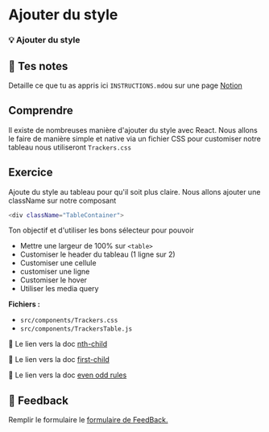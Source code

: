 # Ajouter du style

### 💡 Ajouter du style

## 📝 Tes notes

Detaille ce que tu as appris ici
`INSTRUCTIONS.md`ou sur une page [Notion](https://go.mikecodeur.com/course-notes-template)

## Comprendre

Il existe de nombreuses manière d'ajouter du style avec React. Nous allons le
faire de manière simple et native via un fichier CSS pour customiser notre
tableau nous utiliseront `Trackers.css`

## Exercice

Ajoute du style au tableau pour qu'il soit plus claire. Nous allons ajouter une
className sur notre composant

```bash
<div className="TableContainer">
```

Ton objectif et d'utiliser les bons sélecteur pour pouvoir

- Mettre une largeur de 100% sur `<table>`
- Customiser le header du tableau (1 ligne sur 2)
- Customiser une cellule
- customiser une ligne
- Customiser le hover
- Utiliser les media query

**Fichiers :**

- `src/components/Trackers.css`
- `src/components/TrackersTable.js`

📑 Le lien vers la doc
[nth-child](https://developer.mozilla.org/en-US/docs/Web/CSS/:nth-child)

📑 Le lien vers la doc
[first-child](https://developer.mozilla.org/en-US/docs/Web/CSS/:first-child)

📑 Le lien vers la doc
[even odd rules](https://www.w3.org/Style/Examples/007/evenodd.en.html)

## 🐜 Feedback

Remplir le formulaire le
[formulaire de FeedBack.](https://go.mikecodeur.com/cours-react-avis?entry.1430994900=React%20Tracker%20App&entry.533578441=04-Ajouter%20du%20style)
